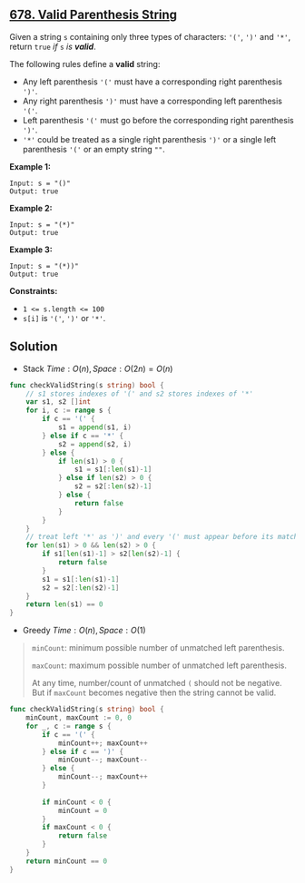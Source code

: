 ## [678. Valid Parenthesis String](https://leetcode.com/problems/valid-parenthesis-string/)


Given a string `s` containing only three types of characters: `'('`, `')'` and `'*'`, return `true` _if_ `s` _is **valid**_.

The following rules define a **valid** string:

*   Any left parenthesis `'('` must have a corresponding right parenthesis `')'`.
*   Any right parenthesis `')'` must have a corresponding left parenthesis `'('`.
*   Left parenthesis `'('` must go before the corresponding right parenthesis `')'`.
*   `'*'` could be treated as a single right parenthesis `')'` or a single left parenthesis `'('` or an empty string `""`.

**Example 1:**

```
Input: s = "()"
Output: true
```

**Example 2:**

```
Input: s = "(*)"
Output: true
```

**Example 3:**

```
Input: s = "(*))"
Output: true
```

**Constraints:**

*   `1 <= s.length <= 100`
*   `s[i]` is `'('`, `')'` or `'*'`.



## Solution

- Stack	$Time: O(n), Space: O(2n) = O(n)$ 

```go
func checkValidString(s string) bool {
	// s1 stores indexes of '(' and s2 stores indexes of '*'
	var s1, s2 []int
	for i, c := range s {
		if c == '(' {
			s1 = append(s1, i)
		} else if c == '*' {
			s2 = append(s2, i)
		} else {
			if len(s1) > 0 {
				s1 = s1[:len(s1)-1]
			} else if len(s2) > 0 {
				s2 = s2[:len(s2)-1]
			} else {
				return false
			}
		}
	}
	// treat left '*' as ')' and every '(' must appear before its matching ')'
	for len(s1) > 0 && len(s2) > 0 {
		if s1[len(s1)-1] > s2[len(s2)-1] {
			return false
		}
		s1 = s1[:len(s1)-1]
		s2 = s2[:len(s2)-1]
	}
	return len(s1) == 0
}
```



- Greedy	$Time: O(n), Space: O(1)$ 

> `minCount`: minimum possible number of unmatched left parenthesis.
>
> `maxCount`: maximum possible number of unmatched left parenthesis.
>
> At any time, number/count of unmatched `(` should not be negative. But if `maxCount` becomes negative then the string cannot be valid.

```go
func checkValidString(s string) bool {
    minCount, maxCount := 0, 0
    for _, c := range s {
        if c == '(' {
            minCount++; maxCount++
        } else if c == ')' {
            minCount--; maxCount--
        } else {
            minCount--; maxCount++
        }
        
        if minCount < 0 {
            minCount = 0
        }
        if maxCount < 0 {
            return false
        }
    }
    return minCount == 0
}
```